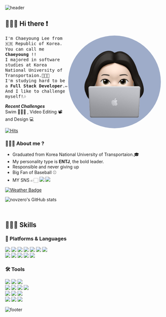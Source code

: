 ![header](https://capsule-render.vercel.app/api?section=header&type=waving&color=FFC0CB&height=300&text=Welcome%20to%20My%20Github!&fontColor=ffffff&fontSize=60&fontAlignY=40&desc=I'm%20Chaeyoung%20'◡'&descSize=25&descAlignY=58&animation=fadeIn)

## 🙋🏻‍♀️ Hi there ❗
<img src="./images/Github-profilephoto2.jpg" align="right" height="300" style="border-radius: 50%;"/>

<samp>I'm Chaeyoung Lee from 🇰🇷 Republic of Korea. You can call me **Chaeyoung** !! <br>
I majored in software studies at Korea National University of Transportaion.👩🏻‍🎓<br>
I'm studying hard to be a **Full Stack Developer**.✏️ And I like to challenge myself!🎶 <br>

***Recent Challenges*** <br>
Swim 🏊🏻‍♀️ , Video Editing 📽️ and Design 💻

[![Hits](https://hits.seeyoufarm.com/api/count/incr/badge.svg?url=https%3A%2F%2Fgithub.com%2Fnovzero%2Fhit-counter&count_bg=%23FF4F4F&title_bg=%23555555&icon=&icon_color=%23E7E7E7&title=hits&edge_flat=false)](https://hits.seeyoufarm.com)

### 💁🏻‍♀️ About me ?
- Graduated from Korea National University of Transportaion.🎓
- My personality type is **ENTJ**, the bold leader.  
- Responsible and never giving up
- Big Fan of Baseball ⚾
- MY SNS 👉🏻
<a href="https://www.instagram.com/315day_?igsh=OWx3bm5rNGNkMzF1&utm_source=qr" target="_blank"><img src="https://img.shields.io/badge/Instagram-E4405F?style=flat-square&logo=Instagram&logoColor=white"/></a>
 <a href="https://m.blog.naver.com/xxyng"><img src="https://img.shields.io/badge/My Blog-A9BCF5?style=flat-square&logo=GitHub Sponsors&logoColor=white&link=블로그 주소"/></a>
<!-- 개인적인 일상 sns 계정 나중에 수정할 수 있다면 수정하자!! -->


[![Weather Badge](https://weather-badge.vercel.app/api/badge?lat=37.5666791&lon=126.9782914)](https://weather-badge.vercel.app//api/badge?lat=37.5666791&lon=126.9782914)  

![novzero's GitHub stats](https://github-readme-stats.vercel.app/api?username=novzero&show_icons=true&theme=onedark&hide_border=true)

<br>
<h2>👩🏻‍💻 Skills </h1>
<h3>🧩 Platforms & Languages</h3>
<p>
<img src="https://img.shields.io/badge/HTML5-E34F26?style=flat-square&logo=HTML5&logoColor=white"/>
<img src="https://img.shields.io/badge/CSS3-1572B6?style=flat-square&logo=CSS3&logoColor=white"/>
<img src="https://img.shields.io/badge/java-0769AD?style=flat-square&logo=java&logoColor=white"/>  
<img src="https://img.shields.io/badge/Javascript-F7DF1E?style=flat-square&logo=Javascript&logoColor=white"/>
<img src="https://img.shields.io/badge/React-61DAFB?style=flat-square&logo=React&logoColor=white"/>  
<img src="https://img.shields.io/badge/Vue.js-4FC08D?style=flat-square&logo=Vue.js&logoColor=white"/>
<img src="https://img.shields.io/badge/jQuery-0769AD?style=flat-square&logo=jQuery&logoColor=white"/>
  <br>
<img src="https://img.shields.io/badge/C-A8B9CC?style=flat-square&logo=C&logoColor=white"/>
<img src="https://img.shields.io/badge/C%23-512BD4?style=flat-square&logo=C%23&logoColor=white"/>  
<img src="https://img.shields.io/badge/Python-3776AB?style=flat-square&logo=Python&logoColor=white"/>  
<img src="https://img.shields.io/badge/Spring Boot-6DB33F?style=flat-square&logo=Spring Boot&logoColor=white"/>
<img src="https://img.shields.io/badge/Oracle-F80000?style=flat-square&logo=Oracle&logoColor=white"/>
</p>

<h3>🛠️ Tools</h3>
<p>
<img src="https://img.shields.io/badge/Eclipse IDE-2C2255?style=flat-square&logo=Eclipse IDE&logoColor=white"/>
<img src="https://img.shields.io/badge/Visual Studio-5C2D91?style=flat-square&logo=Visual Studio&logoColor=white"/>
<img src="https://img.shields.io/badge/Visual Studio Code-007ACC?style=flat-square&logo=Visual Studio Code&logoColor=white"/>
 <br>
<img src="https://img.shields.io/badge/Git-F05032?style=flat-square&logo=Git&logoColor=white"/>
<img src="https://img.shields.io/badge/GitHub-181717?style=flat-square&logo=GitHub&logoColor=white"/>
<img src="https://img.shields.io/badge/Notion-000000?style=flat-square&logo=Notion&logoColor=white"/>
<img src="https://img.shields.io/badge/Figma-F24E1E?style=flat-square&logo=Figma&logoColor=white"/>
  <br>
<img src="https://img.shields.io/badge/DBeaver-382923?style=flat-square&logo=DBeaver&logoColor=white"/>
<img src="https://img.shields.io/badge/Postman-FF6C37?style=flat-square&logo=Postman&logoColor=white"/>  
<img src="https://img.shields.io/badge/RStudio-75AADB?style=flat-square&logo=RStudio&logoColor=white"/>  
  <br>
<img src="https://img.shields.io/badge/Adobe Photoshop-31A8FF?style=flat-square&logo=Adobe Photoshop&logoColor=white"/>  
<img src="https://img.shields.io/badge/Adobe Illustrator-FF9A00?style=flat-square&logo=Adobe Illustrator&logoColor=white"/>
<img src="https://img.shields.io/badge/Adobe PremierePro-9999FF?style=flat-square&logo=Adobe PremierePro&logoColor=white"/>  
</p>

![footer](https://capsule-render.vercel.app/api?section=footer&type=waving&color=FFC0CB)
